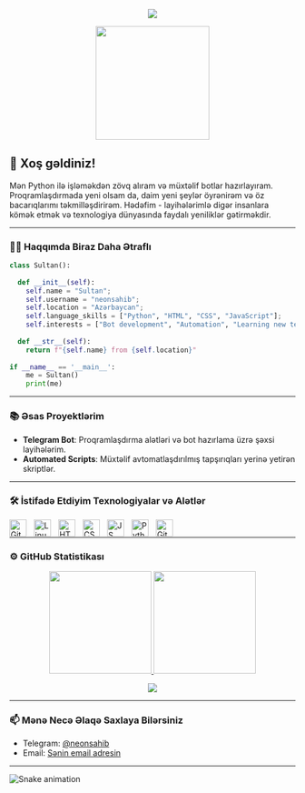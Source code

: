 <p align="center">
  <a align="center"><img src="https://readme-typing-svg.herokuapp.com?&font=IBM+Plex+Sans&color=F72EE2&size=25&lines=Hoşgeldiniz+GitHub+Profilime!;I'm+a+competitive+programmer;I'm+a+Python+developer" /></a>
</p>

<p align="center">
  <img align="center" src="https://media.giphy.com/media/M9gbBd9nbDrOTu1Mqx/giphy.gif" width="200px">
</p>

## 👋 Xoş gəldiniz!

Mən Python ilə işləməkdən zövq alıram və müxtəlif botlar hazırlayıram. Proqramlaşdırmada yeni olsam da, daim yeni şeylər öyrənirəm və öz bacarıqlarımı təkmilləşdirirəm. Hədəfim - layihələrimlə digər insanlara kömək etmək və texnologiya dünyasında faydalı yeniliklər gətirməkdir.

---

### 👨‍💻 Haqqımda Biraz Daha Ətraflı

```python
class Sultan():
    
  def __init__(self):
    self.name = "Sultan";
    self.username = "neonsahib";
    self.location = "Azərbaycan";
    self.language_skills = ["Python", "HTML", "CSS", "JavaScript"];
    self.interests = ["Bot development", "Automation", "Learning new tech"];
    
  def __str__(self):
    return f"{self.name} from {self.location}"
    
if __name__ == '__main__':
    me = Sultan()
    print(me)
```

---

### 📚 Əsas Proyektlərim

- **Telegram Bot**: Proqramlaşdırma alətləri və bot hazırlama üzrə şəxsi layihələrim.
- **Automated Scripts**: Müxtəlif avtomatlaşdırılmış tapşırıqları yerinə yetirən skriptlər.

---

### 🛠️ İstifadə Etdiyim Texnologiyalar və Alətlər

<img align="left" alt="Git" width="30px" style="padding-right:10px;" src="https://cdn.jsdelivr.net/gh/devicons/devicon/icons/git/git-original.svg" />
<img align="left" alt="Linux" width="30px" style="padding-right:10px;" src="https://cdn.jsdelivr.net/gh/devicons/devicon/icons/linux/linux-original.svg" />
<img align="left" alt="HTML" width="30px" style="padding-right:10px;" src="https://cdn.jsdelivr.net/gh/devicons/devicon/icons/html5/html5-plain.svg" />
<img align="left" alt="CSS" width="30px" style="padding-right:10px;" src="https://cdn.jsdelivr.net/gh/devicons/devicon/icons/css3/css3-plain.svg" />
<img align="left" alt="JS" width="30px" style="padding-right:10px;" src="https://cdn.jsdelivr.net/gh/devicons/devicon/icons/javascript/javascript-plain.svg" />
<img align="left" alt="Python" width="30px" style="padding-right:10px;" src="https://cdn.jsdelivr.net/gh/devicons/devicon/icons/python/python-plain.svg" />
<img align="left" alt="GitHub" width="30px" style="padding-right:10px;" src="https://cdn.jsdelivr.net/gh/devicons/devicon/icons/github/github-original.svg" />
<br>

---

### ⚙️ GitHub Statistikası

<p align="center">
<a href="https://github.com/Abbasxan">
  <img height="180em" src="https://github-readme-stats-eight-theta.vercel.app/api?username=Abbasxan&show_icons=true&theme=algolia&include_all_commits=true&count_private=true"/>
  <img height="180em" src="https://github-readme-stats-eight-theta.vercel.app/api/top-langs/?username=Abbasxan&layout=compact&langs_count=8&theme=algolia"/>
</a>
</p>

<p align="center">
  <img src="https://github-profile-summary-cards.vercel.app/api/cards/profile-details?username=Abbasxan&theme=vue"/>
</p>

---

### 📫 Mənə Necə Əlaqə Saxlaya Bilərsiniz

- Telegram: [@neonsahib](https://t.me/neonsahib)
- Email: [Sənin email adresin]()

---

![Snake animation](https://github.com/mirsaid-mirzohidov/mirsaid-mirzohidov/blob/output/github-contribution-grid-snake.svg)
